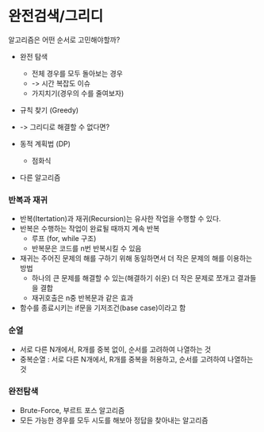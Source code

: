 # 완전검색/그리디
알고리즘은 어떤 순서로 고민해야할까?
- 완전 탐색
    - 전체 경우를 모두 돌아보는 경우
    - -> 시간 복잡도 이슈
    + 가지치기(경우의 수를 줄여보자)

- 규칙 찾기 (Greedy)
 - -> 그리디로 해결할 수 없다면?

- 동적 계획법 (DP)
    - 점화식

- 다른 알고리즘

### 반복과 재귀
- 반복(Itertation)과 재귀(Recursion)는 유사한 작업을 수행할 수 있다.
- 반복은 수행하는 작업이 완료될 때까지 계속 반복
    - 루프 (for, while 구조)
    - 반복문은 코드를 n번 반복시킬 수 있음
- 재귀는 주어진 문제의 해를 구하기 위해 동일하면서 더 작은 문제의 해를 이용하는 방법
    - 하나의 큰 문제를 해결할 수 있는(해결하기 쉬운) 더 작은 문제로 쪼개고 결과들을 결합
    - 재귀호출은 n중 반복문과 같은 효과
- 함수를 종료시키는 if문을 기저조건(base case)이라고 함

### 순열
- 서로 다른 N개에서, R개를 중복 없이, 순서를 고려하여 나열하는 것
- 중복순열 : 서로 다른 N개에서, R개를 중복을 허용하고, 순서를 고려하여 나열하는 것

### 완전탐색
- Brute-Force, 부르트 포스 알고리즘
- 모든 가능한 경우를 모두 시도를 해보아 정답을 찾아내는 알고리즘

